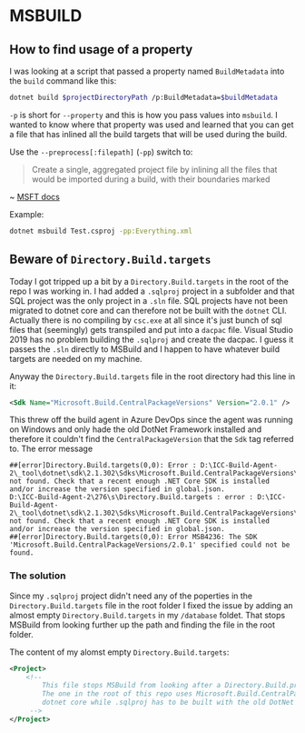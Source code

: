 # MSBUILD

## How to find usage of a property

I was looking at a script that passed a property named `BuildMetadata` into the `build` command like this:

```bash
dotnet build $projectDirectoryPath /p:BuildMetadata=$buildMetadata
```

`-p` is short for `--property` and this is how you pass values into `msbuild`. I wanted to know where that property was used and learned that you can get a file that has inlined all the build targets that will be used during the build.

Use the `--preprocess[:filepath]` (`-pp`) switch to:

> Create a single, aggregated project file by inlining all the files that would be imported during a build, with their boundaries marked

~ [MSFT docs](https://docs.microsoft.com/en-us/visualstudio/msbuild/msbuild-command-line-reference?view=vs-2017)

Example:

```bash
dotnet msbuild Test.csproj -pp:Everything.xml
```

## Beware of `Directory.Build.targets`

Today I got tripped up a bit by a `Directory.Build.targets` in the root of the repo I was working in. I had added a `.sqlproj` project in a subfolder and that SQL project was the only project in a `.sln` file. SQL projects have not been migrated to dotnet core and can therefore not be built with the `dotnet` CLI. Actually there is no compiling by `csc.exe` at all since it's just bunch of sql files that (seemingly) gets transpiled and put into a `dacpac` file. Visual Studio 2019 has no problem building the `.sqlproj` and create the dacpac. I guess it passes the `.sln` directly to MSBuild and I happen to have whatever build targets are needed on my machine.

Anyway the `Directory.Build.targets` file in the root directory had this line in it:

```xml
<Sdk Name="Microsoft.Build.CentralPackageVersions" Version="2.0.1" />
```

This threw off the build agent in Azure DevOps since the agent was running on Windows and only hade the old DotNet Framework installed and therefore it couldn't find the `CentralPackageVersion` that the `Sdk` tag referred to. The error message 

```plain
##[error]Directory.Build.targets(0,0): Error : D:\ICC-Build-Agent-2\_tool\dotnet\sdk\2.1.302\Sdks\Microsoft.Build.CentralPackageVersions\Sdk not found. Check that a recent enough .NET Core SDK is installed and/or increase the version specified in global.json.
D:\ICC-Build-Agent-2\276\s\Directory.Build.targets : error : D:\ICC-Build-Agent-2\_tool\dotnet\sdk\2.1.302\Sdks\Microsoft.Build.CentralPackageVersions\Sdk not found. Check that a recent enough .NET Core SDK is installed and/or increase the version specified in global.json.
##[error]Directory.Build.targets(0,0): Error MSB4236: The SDK 'Microsoft.Build.CentralPackageVersions/2.0.1' specified could not be found.
```

### The solution

Since my `.sqlproj` project didn't need any of the poperties in the `Directory.Build.targets` file in the root folder I fixed the issue by adding an almost empty `Directory.Build.targets` in my `/database` foldet. That stops MSBuild from looking further up the path and finding the file in the root folder.

The content of my alomst empty `Directory.Build.targets`:

```xml
<Project>
    <!--
        This file stops MSBuild from looking after a Directory.Build.props further up the folder structure.
        The one in the root of this repo uses Microsoft.Build.CentralPackageVersions 2.0.1 which is for
        dotnet core while .sqlproj has to be built with the old DotNet Framework
     -->
</Project>

```
